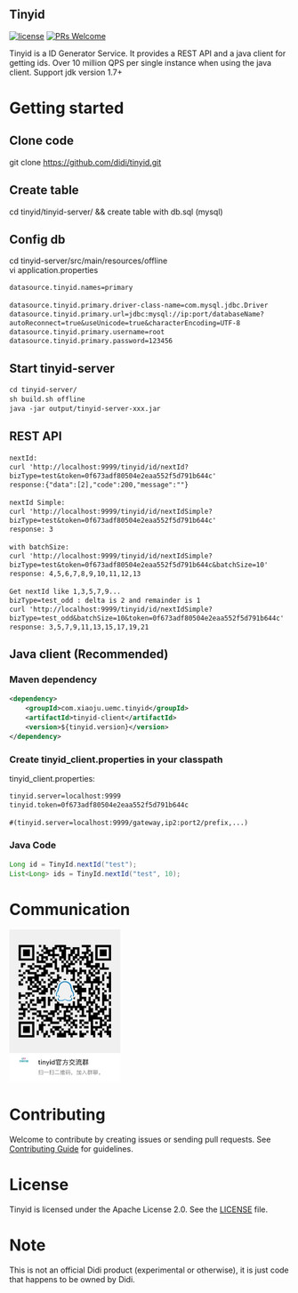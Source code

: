 ## Tinyid
[![license](http://img.shields.io/badge/license-Apache2.0-brightgreen.svg?style=flat)](https://github.com/didi/tinyid/blob/master/LICENSE)
[![PRs Welcome](https://img.shields.io/badge/PRs-welcome-brightgreen.svg)](https://github.com/didi/tinyid/pulls)

Tinyid is a ID Generator Service. It provides a REST API and a java client for getting ids. Over 10 million QPS per single instance when using the java client.
Support jdk version 1.7+

# Getting started

## Clone code
git clone https://github.com/didi/tinyid.git

## Create table
cd tinyid/tinyid-server/ && create table with db.sql (mysql)

## Config db

cd tinyid-server/src/main/resources/offline  
vi application.properties
```properties
datasource.tinyid.names=primary

datasource.tinyid.primary.driver-class-name=com.mysql.jdbc.Driver
datasource.tinyid.primary.url=jdbc:mysql://ip:port/databaseName?autoReconnect=true&useUnicode=true&characterEncoding=UTF-8
datasource.tinyid.primary.username=root
datasource.tinyid.primary.password=123456
```
## Start tinyid-server
```xml
cd tinyid-server/
sh build.sh offline
java -jar output/tinyid-server-xxx.jar
```
## REST API 
```properties
nextId:
curl 'http://localhost:9999/tinyid/id/nextId?bizType=test&token=0f673adf80504e2eaa552f5d791b644c'
response:{"data":[2],"code":200,"message":""}

nextId Simple:
curl 'http://localhost:9999/tinyid/id/nextIdSimple?bizType=test&token=0f673adf80504e2eaa552f5d791b644c'
response: 3

with batchSize:
curl 'http://localhost:9999/tinyid/id/nextIdSimple?bizType=test&token=0f673adf80504e2eaa552f5d791b644c&batchSize=10'
response: 4,5,6,7,8,9,10,11,12,13

Get nextId like 1,3,5,7,9...
bizType=test_odd : delta is 2 and remainder is 1
curl 'http://localhost:9999/tinyid/id/nextIdSimple?bizType=test_odd&batchSize=10&token=0f673adf80504e2eaa552f5d791b644c'
response: 3,5,7,9,11,13,15,17,19,21
```
## Java client  (Recommended)

### Maven dependency
```xml
<dependency>
    <groupId>com.xiaoju.uemc.tinyid</groupId>
    <artifactId>tinyid-client</artifactId>
    <version>${tinyid.version}</version>
</dependency>
```

### Create tinyid_client.properties in your classpath

tinyid_client.properties:
```properties
tinyid.server=localhost:9999
tinyid.token=0f673adf80504e2eaa552f5d791b644c

#(tinyid.server=localhost:9999/gateway,ip2:port2/prefix,...)
```
### Java Code
```java
Long id = TinyId.nextId("test");
List<Long> ids = TinyId.nextId("test", 10);
```

# Communication
<img src="doc/qqqun.JPG" alt="Tinyid Community" width="200"/>

# Contributing

Welcome to contribute by creating issues or sending pull requests. See [Contributing Guide](CONTRIBUTING.md) for guidelines.

# License

Tinyid is licensed under the Apache License 2.0. See the [LICENSE](LICENSE) file.

# Note

This is not an official Didi product (experimental or otherwise), it is just code that happens to be owned by Didi.

